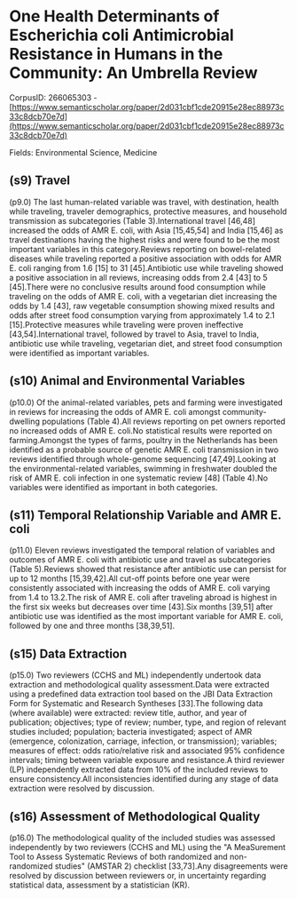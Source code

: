 # One Health Determinants of Escherichia coli Antimicrobial Resistance in Humans in the Community: An Umbrella Review

CorpusID: 266065303 - [https://www.semanticscholar.org/paper/2d031cbf1cde20915e28ec88973c33c8dcb70e7d](https://www.semanticscholar.org/paper/2d031cbf1cde20915e28ec88973c33c8dcb70e7d)

Fields: Environmental Science, Medicine

## (s9) Travel
(p9.0) The last human-related variable was travel, with destination, health while traveling, traveler demographics, protective measures, and household transmission as subcategories (Table 3).International travel [46,48] increased the odds of AMR E. coli, with Asia [15,45,54] and India [15,46] as travel destinations having the highest risks and were found to be the most important variables in this category.Reviews reporting on bowel-related diseases while traveling reported a positive association with odds for AMR E. coli ranging from 1.6 [15] to 31 [45].Antibiotic use while traveling showed a positive association in all reviews, increasing odds from 2.4 [43] to 5 [45].There were no conclusive results around food consumption while traveling on the odds of AMR E. coli, with a vegetarian diet increasing the odds by 1.4 [43], raw vegetable consumption showing mixed results and odds after street food consumption varying from approximately 1.4 to 2.1 [15].Protective measures while traveling were proven ineffective [43,54].International travel, followed by travel to Asia, travel to India, antibiotic use while traveling, vegetarian diet, and street food consumption were identified as important variables.
## (s10) Animal and Environmental Variables
(p10.0) Of the animal-related variables, pets and farming were investigated in reviews for increasing the odds of AMR E. coli amongst community-dwelling populations (Table 4).All reviews reporting on pet owners reported no increased odds of AMR E. coli.No statistical results were reported on farming.Amongst the types of farms, poultry in the Netherlands has been identified as a probable source of genetic AMR E. coli transmission in two reviews identified through whole-genome sequencing [47,49].Looking at the environmental-related variables, swimming in freshwater doubled the risk of AMR E. coli infection in one systematic review [48] (Table 4).No variables were identified as important in both categories.
## (s11) Temporal Relationship Variable and AMR E. coli
(p11.0) Eleven reviews investigated the temporal relation of variables and outcomes of AMR E. coli with antibiotic use and travel as subcategories (Table 5).Reviews showed that resistance after antibiotic use can persist for up to 12 months [15,39,42].All cut-off points before one year were consistently associated with increasing the odds of AMR E. coli varying from 1.4 to 13.2.The risk of AMR E. coli after traveling abroad is highest in the first six weeks but decreases over time [43].Six months [39,51] after antibiotic use was identified as the most important variable for AMR E. coli, followed by one and three months [38,39,51].
## (s15) Data Extraction
(p15.0) Two reviewers (CCHS and ML) independently undertook data extraction and methodological quality assessment.Data were extracted using a predefined data extraction tool based on the JBI Data Extraction Form for Systematic and Research Syntheses [33].The following data (where available) were extracted: review title, author, and year of publication; objectives; type of review; number, type, and region of relevant studies included; population; bacteria investigated; aspect of AMR (emergence, colonization, carriage, infection, or transmission); variables; measures of effect: odds ratio/relative risk and associated 95% confidence intervals; timing between variable exposure and resistance.A third reviewer (LP) independently extracted data from 10% of the included reviews to ensure consistency.All inconsistencies identified during any stage of data extraction were resolved by discussion.
## (s16) Assessment of Methodological Quality
(p16.0) The methodological quality of the included studies was assessed independently by two reviewers (CCHS and ML) using the "A MeaSurement Tool to Assess Systematic Reviews of both randomized and non-randomized studies" (AMSTAR 2) checklist [33,73].Any disagreements were resolved by discussion between reviewers or, in uncertainty regarding statistical data, assessment by a statistician (KR).
